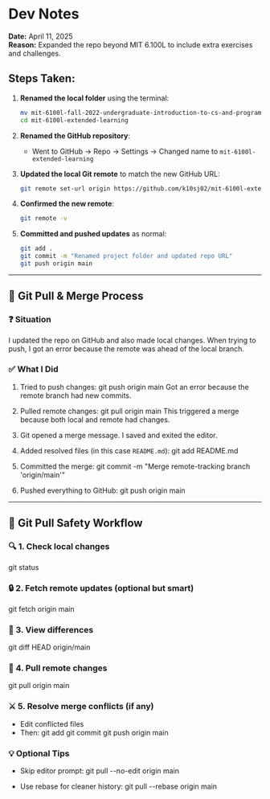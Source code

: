 # Dev Notes

**Date:** April 11, 2025  
**Reason:** Expanded the repo beyond MIT 6.100L to include extra exercises and challenges.

## Steps Taken:

1. **Renamed the local folder** using the terminal:
    ```bash
    mv mit-6100l-fall-2022-undergraduate-introduction-to-cs-and-programming-using-python mit-6100l-extended-learning
    cd mit-6100l-extended-learning
    ```

2. **Renamed the GitHub repository**:
    - Went to GitHub → Repo → Settings → Changed name to `mit-6100l-extended-learning`

3. **Updated the local Git remote** to match the new GitHub URL:
    ```bash
    git remote set-url origin https://github.com/k10sj02/mit-6100l-extended-learning.git
    ```

4. **Confirmed the new remote**:
    ```bash
    git remote -v
    ```

5. **Committed and pushed updates** as normal:
    ```bash
    git add .
    git commit -m "Renamed project folder and updated repo URL"
    git push origin main
    ```

---

## 🔁 Git Pull & Merge Process

### ❓ Situation
I updated the repo on GitHub and also made local changes. When trying to push, I got an error because the remote was ahead of the local branch.

### ✅ What I Did

1. Tried to push changes:
   git push origin main
   Got an error because the remote branch had new commits.

2. Pulled remote changes:
   git pull origin main
   This triggered a merge because both local and remote had changes.

3. Git opened a merge message. I saved and exited the editor.

4. Added resolved files (in this case `README.md`):
   git add README.md

5. Committed the merge:
   git commit -m "Merge remote-tracking branch 'origin/main'"

6. Pushed everything to GitHub:
   git push origin main

---

## 🧾 Git Pull Safety Workflow

### 🔍 1. Check local changes
   git status

### 🔒 2. Fetch remote updates (optional but smart)
   git fetch origin main

### 👀 3. View differences
   git diff HEAD origin/main

### 🔄 4. Pull remote changes
   git pull origin main

### ⚔️ 5. Resolve merge conflicts (if any)
- Edit conflicted files
- Then:
   git add <filename>
   git commit
   git push origin main

### 💡 Optional Tips
- Skip editor prompt:
   git pull --no-edit origin main

- Use rebase for cleaner history:
   git pull --rebase origin main
